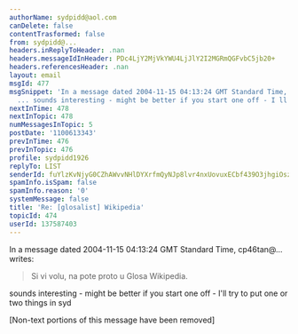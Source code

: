 ```yaml
---
authorName: sydpidd@aol.com
canDelete: false
contentTrasformed: false
from: sydpidd@...
headers.inReplyToHeader: .nan
headers.messageIdInHeader: PDc4LjY2MjVkYWU4LjJlY2I2MGRmQGFvbC5jb20+
headers.referencesHeader: .nan
layout: email
msgId: 477
msgSnippet: 'In a message dated 2004-11-15 04:13:24 GMT Standard Time, cp46tan@HotPOP.com
  ... sounds interesting - might be better if you start one off - I ll try to put '
nextInTime: 478
nextInTopic: 478
numMessagesInTopic: 5
postDate: '1100613343'
prevInTime: 476
prevInTopic: 476
profile: sydpidd1926
replyTo: LIST
senderId: fuYlzKvNjyG0CZhAWvvNHlDYXrfmQyNJp8lvr4nxUovuxECbf439O3jhgiOszHcZGfCxwcM4
spamInfo.isSpam: false
spamInfo.reason: '0'
systemMessage: false
title: 'Re: [glosalist] Wikipedia'
topicId: 474
userId: 137587403
---
```


In a message dated 2004-11-15 04:13:24 GMT Standard Time, cp46tan@... 
writes:

> Si vi volu, na pote proto u Glosa Wikipedia.

sounds interesting - might be better if you start one off - I'll try to put 
one or two things in
syd


[Non-text portions of this message have been removed]



